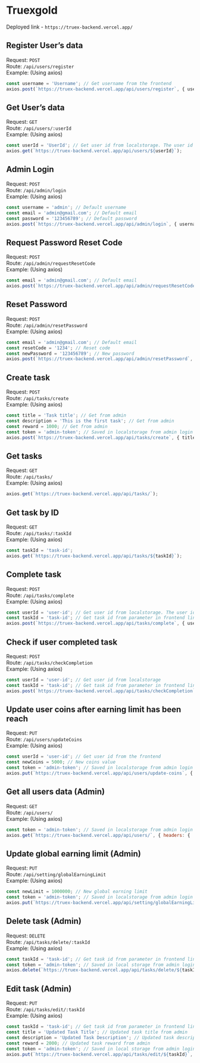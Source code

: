 # Truexgold

Deployed link - `https://truex-backend.vercel.app/`

## Register User’s data
Request: `POST`  
Route: `/api/users/register`  
Example: (Using axios)  
```javascript
const username = 'Username'; // Get username from the frontend
axios.post(`https://truex-backend.vercel.app/api/users/register`, { username });
```

## Get User’s data  
Request: `GET`  
Route: `/api/users/:userId`  
Example: (Using axios)  
```javascript
const userId = 'UserId'; // Get user id from localstorage. The user id is stored in the localstorage after registering the user’s data
axios.get(`https://truex-backend.vercel.app/api/users/${userId}`);
```

## Admin Login
Request: `POST`  
Route: `/api/admin/login`  
Example: (Using axios)  
```javascript
const username = 'admin'; // Default username  
const email = 'admin@gmail.com'; // Default email  
const password = '123456789'; // Default password  
axios.post(`https://truex-backend.vercel.app/api/admin/login`, { username, email, password });
```

## Request Password Reset Code
Request: `POST`  
Route: `/api/admin/requestResetCode`  
Example: (Using axios)  
```javascript
const email = 'admin@gmail.com'; // Default email  
axios.post(`https://truex-backend.vercel.app/api/admin/requestResetCode`, { email });
```

## Reset Password
Request: `POST`  
Route: `/api/admin/resetPassword`  
Example: (Using axios)  
```javascript
const email = 'admin@gmail.com'; // Default email  
const resetCode = '1234'; // Reset code  
const newPassword = '123456789'; // New password  
axios.post(`https://truex-backend.vercel.app/api/admin/resetPassword`, { email, resetCode, newPassword });
```

## Create task  
Request: `POST`  
Route: `/api/tasks/create`  
Example: (Using axios)  
```javascript
const title = 'Task title'; // Get from admin  
const description = 'This is the first task'; // Get from admin  
const reward = 1000; // Get from admin  
const token = 'admin-token'; // Saved in localstorage from admin login  
axios.post(`https://truex-backend.vercel.app/api/tasks/create`, { title, description, reward }, { headers: { 'Authorization': `Bearer ${token}` } });
```

## Get tasks
Request: `GET`  
Route: `/api/tasks/`  
Example: (Using axios)  
```javascript
axios.get(`https://truex-backend.vercel.app/api/tasks/`);
```

## Get task by ID
Request: `GET`  
Route: `/api/tasks/:taskId`  
Example: (Using axios)  
```javascript
const taskId = 'task-id';  
axios.get(`https://truex-backend.vercel.app/api/tasks/${taskId}`);
```

## Complete task
Request: `POST`  
Route: `/api/tasks/complete`  
Example: (Using axios)  
```javascript
const userId = 'user-id'; // Get user id from localstorage. The user id is stored in the localstorage after registering the user’s data  
const taskId = 'task-id'; // Get task id from parameter in frontend link
axios.post(`https://truex-backend.vercel.app/api/tasks/complete`, { userId, taskId });
```

## Check if user completed task
Request: `POST`  
Route: `/api/tasks/checkCompletion`  
Example: (Using axios)  
```javascript
const userId = 'user-id'; // Get user id from localstorage
const taskId = 'task-id'; // Get task id from parameter in frontend link
axios.post(`https://truex-backend.vercel.app/api/tasks/checkCompletion`, { userId, taskId });
```

## Update user coins after earning limit has been reach
Request: `PUT`  
Route: `/api/users/updateCoins`  
Example: (Using axios)  
```javascript
const userId = 'user-id'; // Get user id from the frontend
const newCoins = 5000; // New coins value
const token = 'admin-token'; // Saved in localstorage from admin login
axios.put(`https://truex-backend.vercel.app/api/users/update-coins`, { userId, newCoins }, { headers: { 'Authorization': `Bearer ${token}` } });
```

## Get all users data (Admin)
Request: `GET`  
Route: `/api/users/`  
Example: (Using axios)  
```javascript
const token = 'admin-token'; // Saved in localstorage from admin login
axios.get(`https://truex-backend.vercel.app/api/users/`, { headers: { 'Authorization': `Bearer ${token}` } });
```

## Update global earning limit (Admin)
Request: `PUT`  
Route: `/api/setting/globalEarningLimit`  
Example: (Using axios)  
```javascript
const newLimit = 1000000; // New global earning limit
const token = 'admin-token'; // Saved in localstorage from admin login
axios.put(`https://truex-backend.vercel.app/api/setting/globalEarningLimit`, { newLimit }, { headers: { 'Authorization': `Bearer ${token}` } });
```

## Delete task (Admin)
Request: `DELETE`  
Route: `/api/tasks/delete/:taskId`  
Example: (Using axios)  
```javascript
const taskId = 'task-id'; // Get task id from parameter in frontend link
const token = 'admin-token'; // Saved in local storage from admin login
axios.delete(`https://truex-backend.vercel.app/api/tasks/delete/${taskId}`, { headers: { 'Authorization': `Bearer ${token}` } });
```

## Edit task (Admin)
Request: `PUT`  
Route: `/api/tasks/edit/:taskId`  
Example: (Using axios)  
```javascript
const taskId = 'task-id'; // Get task id from parameter in frontend link
const title = 'Updated Task Title'; // Updated task title from admin
const description = 'Updated Task Description'; // Updated task description from admin
const reward = 2000; // Updated task reward from admin
const token = 'admin-token'; // Saved in local storage from admin login
axios.put(`https://truex-backend.vercel.app/api/tasks/edit/${taskId}`, { title, description, reward }, { headers: { 'Authorization': `Bearer ${token}` } });
```